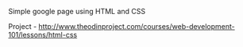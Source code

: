 Simple google page using HTML and CSS

Project - http://www.theodinproject.com/courses/web-development-101/lessons/html-css
